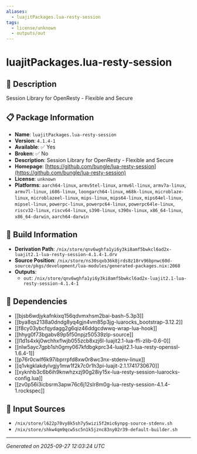 ```yaml
---
aliases:
  - luajitPackages.lua-resty-session
tags:
  - license/unknown
  - outputs/out
---
```


# luajitPackages.lua-resty-session

## 📝 Description

Session Library for OpenResty - Flexible and Secure

## 📋 Package Information

- **Name**: `luajitPackages.lua-resty-session`
- **Version**: `4.1.4-1`
- **Available**: ✅ Yes
- **Broken**: ✅ No
- **Description**: Session Library for OpenResty - Flexible and Secure
- **Homepage**: [https://github.com/bungle/lua-resty-session](https://github.com/bungle/lua-resty-session)
- **License**: `unknown`
- **Platforms**: `aarch64-linux`, `armv5tel-linux`, `armv6l-linux`, `armv7a-linux`, `armv7l-linux`, `i686-linux`, `loongarch64-linux`, `m68k-linux`, `microblaze-linux`, `microblazeel-linux`, `mips-linux`, `mips64-linux`, `mips64el-linux`, `mipsel-linux`, `powerpc-linux`, `powerpc64-linux`, `powerpc64le-linux`, `riscv32-linux`, `riscv64-linux`, `s390-linux`, `s390x-linux`, `x86_64-linux`, `x86_64-darwin`, `aarch64-darwin`

## 🔧 Build Information

- **Derivation Path**: `/nix/store/qnv6wghfa1yi6y3ki8amf5bwkcl6ad2x-luajit2.1-lua-resty-session-4.1.4-1.drv`
- **Source Position**: `/nix/store/ns30sqxb36k8jrds8z18rv96bpnwc60d-source/pkgs/development/lua-modules/generated-packages.nix:2068`
- **Outputs**:
  - `out`:  `/nix/store/qnv6wghfa1yi6y3ki8amf5bwkcl6ad2x-luajit2.1-lua-resty-session-4.1.4-1`

## 🔗 Dependencies

- [[bjsb6wdjykafnkixq156qdvmxhsm2bai-bash-5.3p3]]
- [[bya8qs2138a0dndg8yq4gjn4vm85p3jg-luarocks_bootstrap-3.12.2]]
- [[f8cy03ybcfqydagg2g6qiz46ddgcdwwq-wrap-lua-hook]]
- [[hhyg0f73bgabv89p5f50npjz50539zlp-source]]
- [[l1d1s4xkj0wchhxflwjb055zcb8xzj6l-luajit2.1-lua-ffi-zlib-0.6-0]]
- [[nlw5ayc7gpb1sh0gmy067kfdbgkprc34-luajit2.1-lua-resty-openssl-1.6.4-1]]
- [[p76r0cwlf6k97ibprrpfd8xw0r8wc3nx-stdenv-linux]]
- [[q1vkgklakdylvgjy1mw1f2k7c0r1h3pi-luajit-2.1.1741730670]]
- [[xyknhb3c6b6ih9knwhzxzj90g28iy15x-lua-resty-session-luarocks-config.lua]]
- [[zv0p56i3icbsrm3apw76c6j12slr8m0g-lua-resty-session-4.1.4-1.rockspec]]

## 📁 Input Sources

- `/nix/store/l622p70vy8k5sh7y5wizi5f2mic6ynpg-source-stdenv.sh`
- `/nix/store/shkw4qm9qcw5sc5n1k5jznc83ny02r39-default-builder.sh`

---
*Generated on 2025-09-27 12:03:24 UTC*
